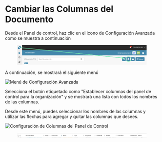 # Cambiar las Columnas del Documento

Desde el Panel de control, haz clic en el icono de Configuración Avanzada como se muestra a continuación

<figure><img src="../../.gitbook/assets/image (7).png" alt=""><figcaption></figcaption></figure>

A continuación, se mostrará el siguiente menú

![Menú de Configuración Avanzada](https://lh7-us.googleusercontent.com/wWt5QbmwZf44enmOoLcofh6SvyYPiHTav9OiEog\_m2xtnty6X73pFlhfdM9aglx89\_pfbiACZx5BejagV-wAKwlDTuGoGNu5jgbcZ5djrZ\_h1IgGp-8uaq8UHY-umjrs96hb4FZOzHFzdLasg2F\_ftw)

Selecciona el botón etiquetado como "Establecer columnas del panel de control para la organización" y se mostrará una lista con todos los nombres de las columnas.

Desde este menú, puedes seleccionar los nombres de las columnas y utilizar las flechas para agregar y quitar las columnas que desees.

![Configuración de Columnas del Panel de Control](https://lh7-us.googleusercontent.com/cXnnrIR-y4TRDnRE9irGvvjnmkN-HSGEQTh7FiwsjRHzXF7FNjd-\_gLO-m55fLlv6lVjk-VvThgdW5JWgqIVZSm5tfk3hC7xrj68uRE5OgIPMtYIrpxOhhYzk4OMibyDBqvHQ0VZaDAysZohlH8dxm8)

<div data-full-width="true">

<figure><img src="../../.gitbook/assets/image (6).png" alt=""><figcaption></figcaption></figure>

</div>
